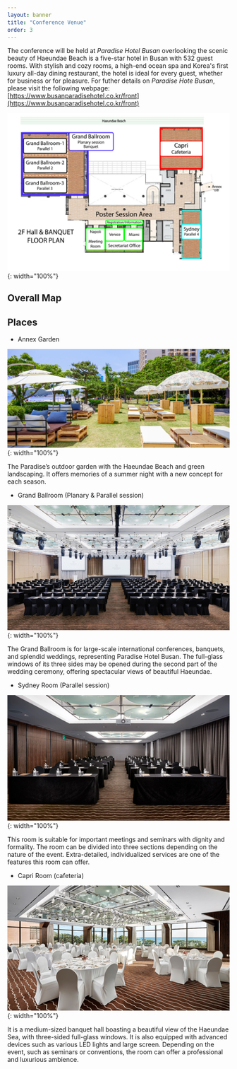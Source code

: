 ```yaml
---
layout: banner
title: "Conference Venue"
order: 3
---
```


The conference will be held at *Paradise Hotel Busan* overlooking the scenic beauty of Haeundae Beach is a five-star hotel in Busan with 532 guest rooms. With stylish and cozy rooms, a high-end ocean spa and Korea's first luxury all-day dining restaurant, the hotel is ideal for every guest, whether for business or for pleasure. For futher details on *Paradise Hote Busan*, please visit the following webpage: [https://www.busanparadisehotel.co.kr/front](https://www.busanparadisehotel.co.kr/front)

![Venue map](/assets/img/slider/venue-map.png){: width="100%"}

## Overall Map

## Places

- Annex Garden

![Annex Garden](/assets/img/slider/annex_garden.jpg){: width="100%"}

  The Paradise’s outdoor garden with the Haeundae Beach and green landscaping.
  It offers memories of a summer night with a new concept for each season.

- Grand Ballroom (Planary & Parallel session)

![Grand Ballroom](/assets/img/slider/grand_ballroom.jpg){: width="100%"}

  The Grand Ballroom is for large-scale international conferences, banquets, and splendid weddings, representing Paradise Hotel Busan. The full-glass windows of its three sides may be opened during the second part of the wedding ceremony, offering spectacular views of beautiful Haeundae.

- Sydney Room (Parallel session)

![Sydney Room](/assets/img/slider/medium_hall.jpg){: width="100%"}

  This room is suitable for important meetings and seminars with dignity and formality. The room can be divided into three sections depending on the nature of the event. Extra-detailed, individualized services are one of the features this room can offer.

<!-- - Miami Room/ Venice Room/ Napoli Room (Parallel session)

![Small halls](/assets/img/slider/small_hall.jpg){: width="100%"}

  Suitable for small events for VIP guests, the small banquet hall offers the highest level of satisfaction with its cozy atmosphere, refined service, and formal interior. -->

- Capri Room (cafeteria)

![Capri Room](/assets/img/slider/cafeteria.jpg){: width="100%"}

  It is a medium-sized banquet hall boasting a beautiful view of the Haeundae Sea, with three-sided full-glass windows. It is also equipped with advanced devices such as various LED lights and large screen. Depending on the event, such as seminars or conventions, the room can offer a professional and luxurious ambience.
